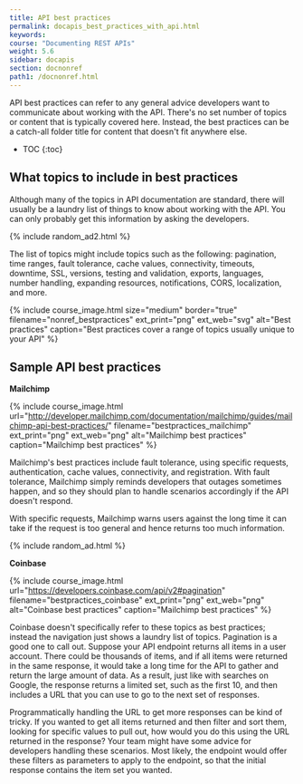 ```yaml
---
title: API best practices
permalink: docapis_best_practices_with_api.html
keywords:
course: "Documenting REST APIs"
weight: 5.6
sidebar: docapis
section: docnonref
path1: /docnonref.html
---
```


API best practices can refer to any general advice developers want to communicate about working with the API. There's no set number of topics or content that is typically covered here. Instead, the best practices can be a catch-all folder title for content that doesn't fit anywhere else.

* TOC
{:toc}

## What topics to include in best practices

Although many of the topics in API documentation are standard, there will usually be a laundry list of things to know about working with the API. You can only probably get this information by asking the developers.

{% include random_ad2.html %}

The list of topics might include topics such as the following: pagination, time ranges, fault tolerance, cache values, connectivity, timeouts, downtime, SSL, versions, testing and validation, exports, languages, number handling, expanding resources, notifications, CORS, localization, and more.

{% include course_image.html size="medium" border="true" filename="nonref_bestpractices" ext_print="png" ext_web="svg" alt="Best practices" caption="Best practices cover a range of topics usually unique to your API" %}

## Sample API best practices

**Mailchimp**

{% include course_image.html url="http://developer.mailchimp.com/documentation/mailchimp/guides/mailchimp-api-best-practices/" filename="bestpractices_mailchimp" ext_print="png" ext_web="png" alt="Mailchimp best practices" caption="Mailchimp best practices" %}

Mailchimp's best practices include fault tolerance, using specific requests, authentication, cache values, connectivity, and registration. With fault tolerance, Mailchimp simply reminds developers that outages sometimes happen, and so they should plan to handle scenarios accordingly if the API doesn't respond.

With specific requests, Mailchimp warns users against the long time it can take if the request is too general and hence returns too much information.

{% include random_ad.html %}

**Coinbase**

{% include course_image.html url="https://developers.coinbase.com/api/v2#pagination" filename="bestpractices_coinbase" ext_print="png" ext_web="png" alt="Coinbase best practices" caption="Mailchimp best practices" %}

Coinbase doesn't specifically refer to these topics as best practices; instead the navigation just shows a laundry list of topics. Pagination is a good one to call out. Suppose your API endpoint returns all items in a user account. There could be thousands of items, and if all items were returned in the same response, it would take a long time for the API to gather and return the large amount of data. As a result, just like with searches on Google, the response returns a limited set, such as the first 10, and then includes a URL that you can use to go to the next set of responses.

Programmatically handling the URL to get more responses can be kind of tricky. If you wanted to get all items returned and then filter and sort them, looking for specific values to pull out, how would you do this using the URL returned in the response? Your team might have some advice for developers handling these scenarios. Most likely, the endpoint would offer these filters as parameters to apply to the endpoint, so that the initial response contains the item set you wanted.
